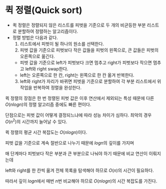 # 퀵 정렬(Quick sort)

- 퀵 정렬은 정렬되지 않은 리스트를 피벗을 기준으로 두 개의 비균등한 부분 리스트로 분할하여 정렬하는 알고리즘이다.
- 정렬 방법은 다음과 같다.
  1. 리스트에서 피벗이 될 하나의 원소를 선택한다.
  2. 피벗 값을 기준으로 피벗보다 작은 값들을 피벗의 왼쪽으로, 큰 값들은 피벗의 오른쪽으로 옮긴다.
    - 피벗 값을 기준으로 left가 피벗보다 크면 멈추고 right가 피벗보다 작으면 멈추고 left와 right swap한다.
    - left는 오른쪽으로 한 칸, right는 왼쪽으로 한 칸 옮겨 반복한다. 
  3. left와 right가 자리가 바뀌면 피벗을 기준으로 분할하여 각 부분 리스트에서 위 작업을 반복하여 정렬을 완성한다.

퀵 정렬의 장점은 한 번 정렬된 피벗 값은 이후 연산에서 제외되는 특성 때문에 다른 $O(nlogn)$의 정렬 알고리즘 중에도 빠른 편이다.

단점으로는 피벗 값이 어떻게 결정되느냐에 따라 성능 차이가 심하다. 최악의 경우 $O(n^2)$의 시간까지 늘어날 수 있다.

퀵 정렬의 평균 시간 복잡도는 $O(nlogn)$이다.

피벗 값을 기준으로 계속 절반으로 나누기 때문에 $logn$의 깊이를 가지며

매 단계마다 피벗보다 작은 부분과 큰 부분으로 나눠야 하기 때문에 비교 연산이 이뤄지는데

left와 right를 한 칸씩 옮겨 전체 목록을 탐색해야 하므로 $O(n)$의 시간이 필요하다.

따라서 깊이 $logn$에서 매번 $n$번 비교해야 하므로 $O(nlogn)$의 시간 복잡도를 가진다.
